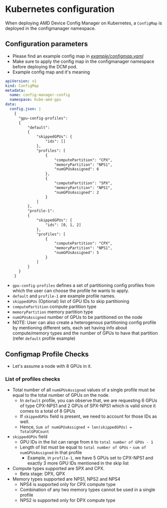 # Kubernetes configuration

When deploying AMD Device Config Manager on Kubernetes, a `ConfigMap` is deployed in the configmanager namespace.

## Configuration parameters

- Please find an example config map in [_example/configmap.yaml_](https://github.com/ROCm/device-config-manager/blob/main/example/configmap.yaml#L1)
- Make sure to apply the config map in the configmanager namespace before deploying the DCM pod.
- Example config map and it's meaning

```yaml
apiVersion: v1
kind: ConfigMap
metadata:
  name: config-manager-config
  namespace: kube-amd-gpu
data:
  config.json: |
    {
      "gpu-config-profiles":
      {
          "default":
          {
              "skippedGPUs": {
                  "ids": []
              },
              "profiles": [
                  {
                      "computePartition": "CPX", 
                      "memoryPartition": "NPS1",
                      "numGPUsAssigned": 6
                  },
                  {
                      "computePartition": "SPX", 
                      "memoryPartition": "NPS1",
                      "numGPUsAssigned": 2
                  }
              ]
          },
          "profile-1":
          { 
              "skippedGPUs": {
                  "ids": [0, 1, 2]
              },
              "profiles": [
                  {
                      "computePartition": "CPX",
                      "memoryPartition": "NPS1",
                      "numGPUsAssigned": 5
                  }          
              ]
          }
      }
    }

```

- `gpu-config-profiles` defines a set of partitioning config profiles from which the user can choose the profile he wants to apply.
- `default` and `profile-1` are example profile names.
- `skippedGPUs` (Optional) list of GPU IDs to skip partitioning
- `computePartition` compute partition type
- `memoryPartition` memory partition type
- `numGPUsAssigned` number of GPUs to be partitioned on the node
- NOTE: User can also create a heterogenous partitioning config profile by mentioning different sets, each set having info about compute/memory types and the number of GPUs to have that partition (refer `default` profile example)
   
## Configmap Profile Checks

- Let's assume a node with 8 GPUs in it.
### List of profiles checks
- Total number of all `numGPUsAssigned` values of a single profile must be equal to the total number of GPUs on the node.
    - In `default` profile, you can observe that, we are requesting 6 GPUs of type CPX-NPS1 and 2 GPUs of SPX-NPS1 which is valid since it comes to a total of 8 GPUs
    - If `skippedGPUs` field is present, we need to account for those IDs as well.
    - Hence, `Sum of numGPUsAssigned + len(skippedGPUs) = TotalGPUCount`
- `skippedGPUs` field
    - GPU IDs in the list can range from `0` to `total number of GPUs - 1`
    - Length of list must be equal to `total number of GPUs` - `sum of numGPUsAssigned` in that profile
        - Example, in `profile-1`, we have 5 GPUs set to CPX-NPS1 and exactly 3 more GPU IDs mentioned in the skip list
- Compute types supported are SPX and CPX.
    - Beta stage: DPX, QPX
- Memory types supported are NPS1, NPS2 and NPS4
    - NPS4 is supported only for CPX compute type
    - Combination of any two memory types cannot be used in a single profile
    - NPS2 is supported only for DPX compute type